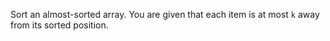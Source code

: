 Sort an almost-sorted array. You are given that each item is at most `k` away
from its sorted position.
